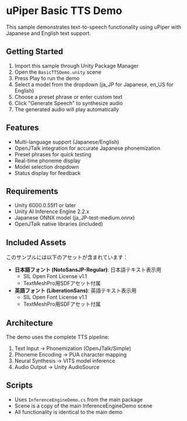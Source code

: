 # uPiper Basic TTS Demo

This sample demonstrates text-to-speech functionality using uPiper with Japanese and English text support.

## Getting Started

1. Import this sample through Unity Package Manager
2. Open the `BasicTTSDemo.unity` scene
3. Press Play to run the demo
4. Select a model from the dropdown (ja_JP for Japanese, en_US for English)
5. Choose a preset phrase or enter custom text
6. Click "Generate Speech" to synthesize audio
7. The generated audio will play automatically

## Features

- Multi-language support (Japanese/English)
- OpenJTalk integration for accurate Japanese phonemization
- Preset phrases for quick testing
- Real-time phoneme display
- Model selection dropdown
- Status display for feedback

## Requirements

- Unity 6000.0.55f1 or later
- Unity AI Inference Engine 2.2.x
- Japanese ONNX model (ja_JP-test-medium.onnx)
- OpenJTalk native libraries (included)

## Included Assets

このサンプルには以下のアセットが含まれています：

- **日本語フォント (NotoSansJP-Regular)**: 日本語テキスト表示用
  - SIL Open Font License v1.1
  - TextMeshPro用SDFアセット付属
- **英語フォント (LiberationSans)**: 英語テキスト表示用
  - SIL Open Font License v1.1
  - TextMeshPro用SDFアセット付属

## Architecture

The demo uses the complete TTS pipeline:
1. Text Input → Phonemization (OpenJTalk/Simple)
2. Phoneme Encoding → PUA character mapping
3. Neural Synthesis → VITS model inference
4. Audio Output → Unity AudioSource

## Scripts

- Uses `InferenceEngineDemo.cs` from the main package
- Scene is a copy of the main InferenceEngineDemo scene
- All functionality is identical to the main demo